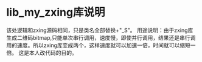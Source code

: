 # lib_my_zxing库说明
该处逻辑和zxing源码相同，只是类名全部替换+"_S"。
用途说明：由于zxing库生成二维码bitmap,只能单次串行调用，速度慢，即使并行调用，结果还是串行调用的速度。所以zxing库变成两个，这样速度就可以加速一倍，时间就可以缩短一倍。
这是本人改代码的目的。